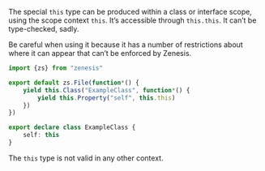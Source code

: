 The special `this` type can be produced within a class or interface scope, using the scope context `this`. It’s accessible through `this.this`. It can’t be type-checked, sadly.

Be careful when using it because it has a number of restrictions about where it can appear that can’t be enforced by Zenesis.

```typescript title:"this.zen.ts"
import {zs} from "zenesis"

export default zs.File(function*() {
	yield this.Class("ExampleClass", function*() {
		yield this.Property("self", this.this)
	})
})
```
```typescript title:"this.zen.d.ts"
export declare class ExampleClass {
	self: this
}
```

The `this` type is not valid in any other context.